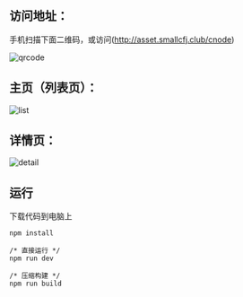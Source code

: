 ## 访问地址：

手机扫描下面二维码，或访问(http://asset.smallcfj.club/cnode)

![qrcode](http://asset.smallcfj.club/cnode/files/qrcode.png)

## 主页（列表页）：

![list](http://asset.smallcfj.club/cnode/files/list.png)

## 详情页：

![detail](http://asset.smallcfj.club/cnode/files/detail.png)

## 运行

下载代码到电脑上

```
npm install

/* 直接运行 */
npm run dev

/* 压缩构建 */
npm run build
```
